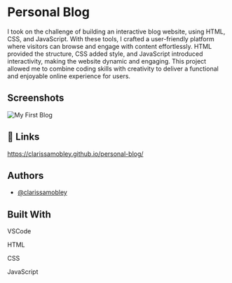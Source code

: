 
# Personal Blog

I took on the challenge of building an interactive blog website, using HTML, CSS, and JavaScript. With these tools, I crafted a user-friendly platform where visitors can browse and engage with content effortlessly. HTML provided the structure, CSS added style, and JavaScript introduced interactivity, making the website dynamic and engaging. This project allowed me to combine coding skills with creativity to deliver a functional and enjoyable online experience for users.

## Screenshots


![My First Blog](https://github.com/ClarissaMobley/personal-blog/assets/159193547/7a97e289-d3c8-4eaf-8545-86f32f2aca8b)

## 🔗 Links
https://clarissamobley.github.io/personal-blog/


## Authors

- [@clarissamobley](https://github.com/ClarissaMobley?tab=repositories)



## Built With

VSCode

HTML

CSS

JavaScript

